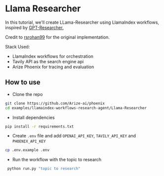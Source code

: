 # Llama Researcher

In this tutorial, we'll create LLama-Researcher using LlamaIndex workflows, inspired by [GPT-Researcher.](https://github.com/assafelovic/gpt-researcher)

Credit to [rsrohan99](https://github.com/rsrohan99) for the original implementation.

Stack Used:

- LlamaIndex workflows for orchestration
- Tavily API as the search engine api
- Arize Phoenix for tracing and evaluation

## How to use

- Clone the repo

```bash
git clone https://github.com/Arize-ai/phoenix
cd examples/llamaindex-workflows-research-agent/Llama-Researcher
```

- Install dependencies

```bash
pip install -r requirements.txt
```

- Create `.env` file and add `OPENAI_API_KEY`, `TAVILY_API_KEY` and `PHOENIX_API_KEY`

```bash
cp .env.example .env
```

- Run the workflow with the topic to research

```bash
 python run.py "topic to research"
```
